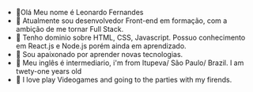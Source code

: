 - 🚀Olá Meu nome é Leonardo Fernandes
- 🚀 Atualmente sou desenvolvedor Front-end em formação, com a ambição de me tornar Full Stack. 
- 🚀 Tenho dominio sobre HTML, CSS, Javascript. Possuo conhecimento em React.js e Node.js porém ainda em aprendizado.
- 💞️ Sou apaixonado por aprender novas tecnologias.
- 🚀 Meu inglês é intermediario, i'm from Itupeva/ São Paulo/ Brazil. I am twety-one years old
- 🚀 I love play Videogames and going to the parties with my firends.


<!---
LeoFernandes2003/LeoFernandes2003 is a ✨ special ✨ repository because its `README.md` (this file) appears on your GitHub profile.
You can click the Preview link to take a look at your changes.
--->
